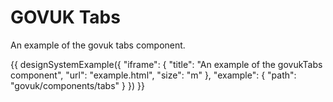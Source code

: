 ---
---
# GOVUK Tabs

An example of the govuk tabs component.

{{ designSystemExample({
"iframe": {
    "title": "An example of the govukTabs component",
    "url": "example.html",
    "size": "m"
},
"example": {
    "path": "govuk/components/tabs"
}
}) }}
